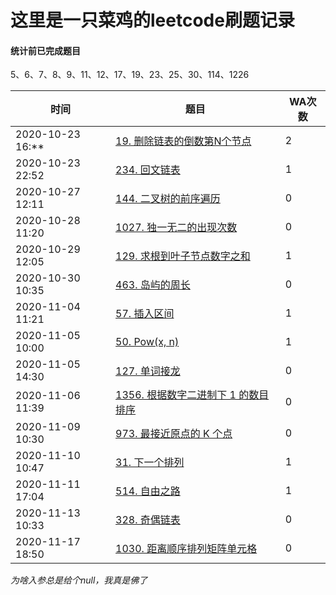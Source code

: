 # 这里是一只菜鸡的leetcode刷题记录

#### 统计前已完成题目
5、6、7、8、9、11、12、17、19、23、25、30、114、1226

时间|题目|WA次数
---|---|---
2020-10-23 16:\**|[19. 删除链表的倒数第N个节点](https://leetcode-cn.com/problems/remove-nth-node-from-end-of-list/)|2
2020-10-23 22:52|[234. 回文链表](https://leetcode-cn.com/problems/palindrome-linked-list/)|1
2020-10-27 12:11|[144. 二叉树的前序遍历](https://leetcode-cn.com/problems/binary-tree-preorder-traversal/)|0
2020-10-28 11:20|[1027. 独一无二的出现次数](https://leetcode-cn.com/problems/unique-number-of-occurrences/)|0
2020-10-29 12:05|[129. 求根到叶子节点数字之和](https://leetcode-cn.com/problems/sum-root-to-leaf-numbers/)|1
2020-10-30 10:35|[463. 岛屿的周长](https://leetcode-cn.com/problems/island-perimeter/)|0
2020-11-04 11:21|[57. 插入区间](https://leetcode-cn.com/problems/insert-interval/)|1
2020-11-05 10:00|[50. Pow(x, n)](https://leetcode-cn.com/problems/powx-n/)|1
2020-11-05 14:30|[127. 单词接龙](https://leetcode-cn.com/problems/word-ladder/)|0
2020-11-06 11:39|[1356. 根据数字二进制下 1 的数目排序](https://leetcode-cn.com/problems/sort-integers-by-the-number-of-1-bits/)|0
2020-11-09 10:30|[973. 最接近原点的 K 个点](https://leetcode-cn.com/problems/k-closest-points-to-origin/)|0
2020-11-10 10:47|[31. 下一个排列](https://leetcode-cn.com/problems/next-permutation/)|1
2020-11-11 17:04|[514. 自由之路](https://leetcode-cn.com/problems/freedom-trail/)|1
2020-11-13 10:33|[328. 奇偶链表](https://leetcode-cn.com/problems/odd-even-linked-list/)|0
2020-11-17 18:50|[1030. 距离顺序排列矩阵单元格](https://leetcode-cn.com/problems/matrix-cells-in-distance-order/)|0

*为啥入参总是给个null，我真是佛了*
